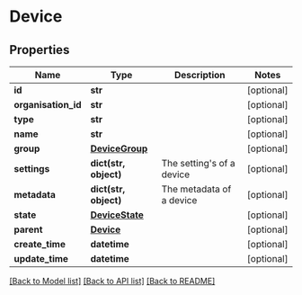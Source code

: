 # Device

## Properties
Name | Type | Description | Notes
------------ | ------------- | ------------- | -------------
**id** | **str** |  | [optional] 
**organisation_id** | **str** |  | [optional] 
**type** | **str** |  | [optional] 
**name** | **str** |  | [optional] 
**group** | [**DeviceGroup**](DeviceGroup.md) |  | [optional] 
**settings** | **dict(str, object)** | The setting&#x27;s of a device | [optional] 
**metadata** | **dict(str, object)** | The metadata of a device | [optional] 
**state** | [**DeviceState**](DeviceState.md) |  | [optional] 
**parent** | [**Device**](Device.md) |  | [optional] 
**create_time** | **datetime** |  | [optional] 
**update_time** | **datetime** |  | [optional] 

[[Back to Model list]](../README.md#documentation-for-models) [[Back to API list]](../README.md#documentation-for-api-endpoints) [[Back to README]](../README.md)

